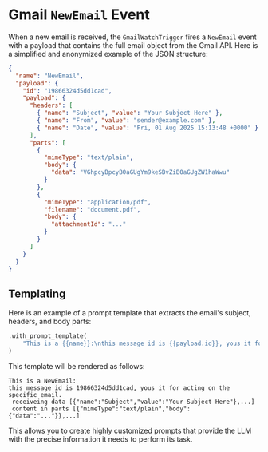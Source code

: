 # Gmail `NewEmail` Event

When a new email is received, the `GmailWatchTrigger` fires a `NewEmail` event with a payload that contains the full email object from the Gmail API. Here is a simplified and anonymized example of the JSON structure:

```json
{
  "name": "NewEmail",
  "payload": {
    "id": "19866324d5dd1cad",
    "payload": {
      "headers": [
        { "name": "Subject", "value": "Your Subject Here" },
        { "name": "From", "value": "sender@example.com" },
        { "name": "Date", "value": "Fri, 01 Aug 2025 15:13:48 +0000" }
      ],
      "parts": [
        {
          "mimeType": "text/plain",
          "body": {
            "data": "VGhpcyBpcyB0aGUgYm9keSBvZiB0aGUgZW1haWwu"
          }
        },
        {
          "mimeType": "application/pdf",
          "filename": "document.pdf",
          "body": {
            "attachmentId": "..."
          }
        }
      ]
    }
  }
}
```

## Templating

Here is an example of a prompt template that extracts the email's subject, headers, and body parts:

```rust
.with_prompt_template(
    "This is a {{name}}:\nthis message id is {{payload.id}}, yous it for acting on the specific email.\n receiveing data {{verbatim payload.payload.headers}}\n content in parts {{verbatim payload.payload.parts}}".to_string(),
)
```

This template will be rendered as follows:

```
This is a NewEmail:
this message id is 19866324d5dd1cad, yous it for acting on the specific email.
 receiveing data [{"name":"Subject","value":"Your Subject Here"},...]
 content in parts [{"mimeType":"text/plain","body":{"data":"..."}},...]
```

This allows you to create highly customized prompts that provide the LLM with the precise information it needs to perform its task.
